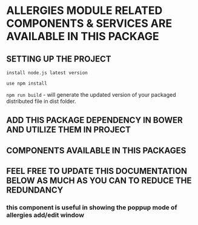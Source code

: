 
# ALLERGIES MODULE RELATED COMPONENTS & SERVICES ARE AVAILABLE IN THIS PACKAGE

## SETTING UP THE PROJECT 

`install node.js latest version`

`use npm install`

`npm run build` -  will generate the updated version of your packaged distributed file in dist folder.


## ADD THIS PACKAGE DEPENDENCY IN BOWER AND UTILIZE THEM IN PROJECT 

## COMPONENTS AVAILABLE IN THIS PACKAGES

## FEEL FREE TO UPDATE THIS DOCUMENTATION BELOW AS MUCH AS YOU CAN TO REDUCE THE REDUNDANCY


<allergies-add-edit-free-text></allergies-add-edit-free-text>

### this component is useful in showing the poppup mode of allergies add/edit window


<allergies-asked-but-unknown></allergies-asked-but-unknown>

<allergies-delete></allergies-delete>

<allergies-detail-info></allergies-detail-info>

<allergies-add-edit></allergies-add-edit>

<allergies-main-view></allergies-main-view>